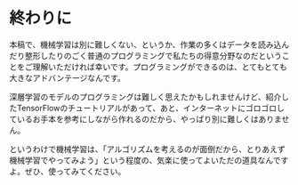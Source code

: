 # 終わりに

本稿で、機械学習は別に難しくない、というか、作業の多くはデータを読み込んだり整形したりのごく普通のプログラミングで私たちの得意分野なのだということをご理解いただければ幸いです。プログラミングができるのは、とてもとても大きなアドバンテージなんです。

深層学習のモデルのプログラミングは難しく思えたかもしれませんけど、紹介したTensorFlowのチュートリアルがあって、あと、インターネットにゴロゴロしているお手本を参考にしながら作れるのだから、やっぱり別に難しくはありません。

というわけで機械学習は、「アルゴリズムを考えるのが面倒だから、とりあえず機械学習でやってみよう」という程度の、気楽に使ってよいただの道具なんですよ。ぜひ、使ってみてください。
